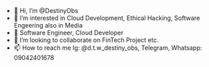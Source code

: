 - 👋 Hi, I’m @DestinyObs
- 👀 I’m interested in Cloud Development, Ethical Hacking, Software Engeering also in Media 
- 🌱 Software Engineer, Cloud Developer
- 💞️ I’m looking to collaborate on FinTech Project etc. 
- 📫 How to reach me Ig: @d.t.w_destiny_obs, Telegram, Whatsapp: 09042401678

<!---
DestinyObs/DestinyObs is a ✨ special ✨ repository because its `README.md` (this file) appears on your GitHub profile.
You can click the Preview link to take a look at your changes.
--->
